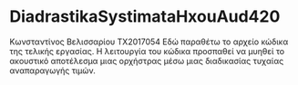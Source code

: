 # DiadrastikaSystimataHxouAud420
Κωνσταντίνος Βελισσαρίου ΤΧ2017054
Εδώ παραθέτω το αρχείο κώδικα της τελικής εργασίας. Η λειτουργία του κώδικα προσπαθεί να μυηθεί το ακουστικό αποτέλεσμα μιας ορχήστρας μέσω μιας διαδικασίας τυχαίας
αναπαραγωγής τιμών. 
